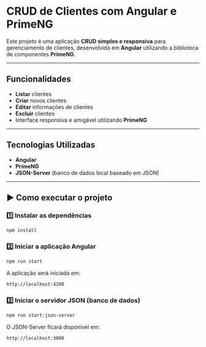 # CRUD de Clientes com Angular e PrimeNG

Este projeto é uma aplicação **CRUD simples e responsiva** para gerenciamento de clientes, desenvolvida em **Angular** utilizando a biblioteca de componentes **PrimeNG**.

---

## Funcionalidades

- **Listar** clientes
- **Criar** novos clientes
- **Editar** informações de clientes
- **Excluir** clientes
- Interface responsiva e amigável utilizando **PrimeNG**

---

## Tecnologias Utilizadas

- **Angular**
- **PrimeNG**
- **JSON-Server** (banco de dados local baseado em JSON)

---

## ▶️ Como executar o projeto

### 1️⃣ Instalar as dependências

```bash
npm install
```

### 2️⃣ Iniciar a aplicação Angular

```bash
npm run start
```

A aplicação será iniciada em:

```bash
http://localhost:4200
```

### 2️⃣ Iniciar o servidor JSON (banco de dados)

```bash
npm run start:json-server
```

O JSON-Server ficará disponível em:

```bash
http://localhost:3000
```
